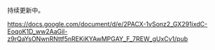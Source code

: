 
持续更新中。



https://docs.google.com/document/d/e/2PACX-1vSonz2_GX291ixdC-EoqoK1D_ww2AaGil-z9rQaYsONwnRNttf5nREKiKYAwMPGAY_F_7REW_gUxCv1/pub




<!-- <iframe src="https://docs.google.com/document/d/e/2PACX-1vSonz2_GX291ixdC-EoqoK1D_ww2AaGil-z9rQaYsONwnRNttf5nREKiKYAwMPGAY_F_7REW_gUxCv1/pub?embedded=true"></iframe> -->


